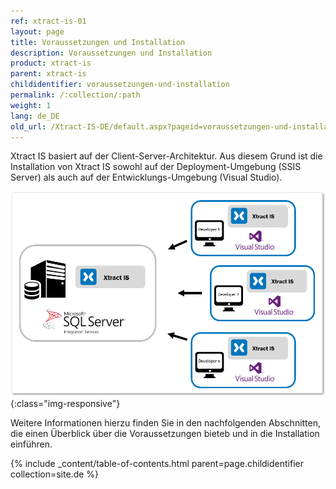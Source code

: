 ```yaml
---
ref: xtract-is-01
layout: page
title: Voraussetzungen und Installation
description: Voraussetzungen und Installation
product: xtract-is
parent: xtract-is
childidentifier: voraussetzungen-und-installation
permalink: /:collection/:path
weight: 1
lang: de_DE
old_url: /Xtract-IS-DE/default.aspx?pageid=voraussetzungen-und-installation
---
```


Xtract IS basiert auf der Client-Server-Architektur. Aus diesem Grund ist die Installation von Xtract IS sowohl auf der Deployment-Umgebung (SSIS Server) als auch auf der Entwicklungs-Umgebung (Visual Studio).

![xis_client_server_generell](/img/content/xis/client_server_architektur_xis_generell.png){:class="img-responsive"}

Weitere Informationen hierzu finden Sie in den nachfolgenden Abschnitten, die einen Überblick über die Voraussetzungen bieteb und in die Installation einführen.

{% include _content/table-of-contents.html parent=page.childidentifier collection=site.de %}
